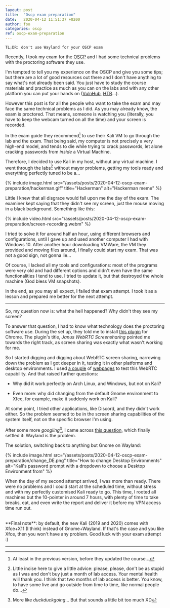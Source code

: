 ```yaml
---
layout: post
title:  "Oscp exam preparation"
date:	2020-04-12 11:51:37 +0200
author: foo
categories: oscp
ref: oscp-exam-preparation
---
```


`TL;DR: don't use Wayland for your OSCP exam`

Recently, I took my exam for the [OSCP](https://www.offensive-security.com/pwk-oscp/) and
I had some technical problems with the proctoring software they use.


I'm tempted to tell you my experience on the OSCP and give you some tips; but there are a
lot of good resources out there and I don't have anything to say what's not already been
said. You just have to study the course materials and practice as much as you can on the
labs and with any other platform you can put your hands on
([VulnHub](https://www.vulnhub.com/), [HTB](https://www.hackthebox.eu/)...).


However this post is for all the people who want to take the exam and may face the same
technical problems as I did. As you may already know, the exam is proctored. That means,
someone is watching you (literally, you have to keep the webcam turned on all the time)
and your screen is recorded.


In the exam guide they recommend[^1] to use their Kali VM to go through the lab and the
exam. That being said, my computer is not precisely a very high-end model, and tends to
die while trying to crack passwords, let alone cracking passwords from _inside_ a Virtual
Machine.


Therefore, I decided to use Kali in my host, without any virtual machine. I went through
the labs[^2] without mayor problems, getting my tools ready and everything perfectly
tuned to be a...

{% include image.html
	src="/assets/posts/2020-04-12-oscp-exam-preparation/hackerman.gif"
	title="Hackerman"
	alt="Hackerman meme"
%}


Little I knew that all disgrace would fall upon me the day of the exam. The examiner kept
saying that they didn't see my screen, just the mouse moving in a black background.
Something like this:

{% include video.html
	src="/assets/posts/2020-04-12-oscp-exam-preparation/screen-recording.webm"
%}

I tried to solve it for around half an hour, using different browsers and configurations,
until I gave up and used another computer I had with Windows 10. After another hour
downloading VMWare, the VM they provided and moving files around, I finally could start
my exam. That was not a good sign, not gonna lie...


Of course, I lacked all my tools and configurations: most of the programs were very old
and had different options and didn't even have the same functionalities I tend to use. I
tried to update it, but that destroyed the whole machine (God bless VM snapshots).

In the end, as you may all expect, I failed that exam attempt. I took it as a lesson and
prepared me better for the next attempt.

----

So, my question now is: what the hell happened? Why didn't they see my screen?

To answer that question, I had to know what technology does the proctoring software use.
During the set up, they told me to install [this plugin](https://chrome.google.com/webstore/detail/janus-webrtc-screensharin/hapfgfdkleiggjjpfpenajgdnfckjpaj)
for Chrome. The plugin's title, _Janus WebRTC Screensharing_ pointed me towards the right
track, as screen sharing was exactly what wasn't working for me.

So I started digging and digging about WebRTC screen sharing, narrowing down the problem
as I got deeper in it, testing it in other platforms and desktop environments. I used
[a couple](https://webrtc.github.io/samples/src/content/getusermedia/getdisplaymedia/) of
[webpages](https://janus.conf.meetecho.com/screensharingtest.html) to test this WebRTC
capability. And that raised further questions:

  - Why did it work perfectly on Arch Linux, and Windows, but not on Kali?

  - Even more: why did changing from the default Gnome environment to Xfce, for example,
	make it suddenly work on Kali?


At some point, I tried other applications, like Discord, and they didn't work either. So
the problem seemed to be in the screen sharing capabilities of the system itself, not on
the specific browser I'm using.


After some more _googling_[^3], I came across
[this question](https://superuser.com/questions/1221333/screensharing-under-wayland),
which finally settled it: Wayland is the problem.

The solution, switching back to anything but Gnome on Wayland:

{% include image.html
	src="/assets/posts/2020-04-12-oscp-exam-preparation/change_DE.png"
	title="How to change Desktop Environments"
	alt="Kali's password prompt with a dropdown to choose a Desktop Environment from"
%}

When the day of my second attempt arrived, I was more than ready. There were no problems
and I could start at the scheduled time, without stress and with my perfectly customised
Kali ready to go. This time, I rooted all machines but the 10-pointer in around 7 hours,
with plenty of time to take breaks, eat, and even write the report and deliver it before
my VPN access time run out.

<br/>
**Final note**: by default, the new Kali (2019 and 2020) comes with Xfce+X11 (I think)
instead of Gnome+Wayland. If that's the case and you like Xfce, then you won't have any
problem. Good luck with your exam attempt :)


----

[^1]: At least in the previous version, before they updated the course...


[^2]: Little incise here to give a little advice: please, please, don't be as stupid as I
    was and don't buy just a month of lab access. Your mental health will thank you. I
    think that two months of lab access is better. You know, to have some live and go
    outside from time to time, like normal people do...


[^3]: More like _duckduckgoing_... But that sounds a little bit too much XD
